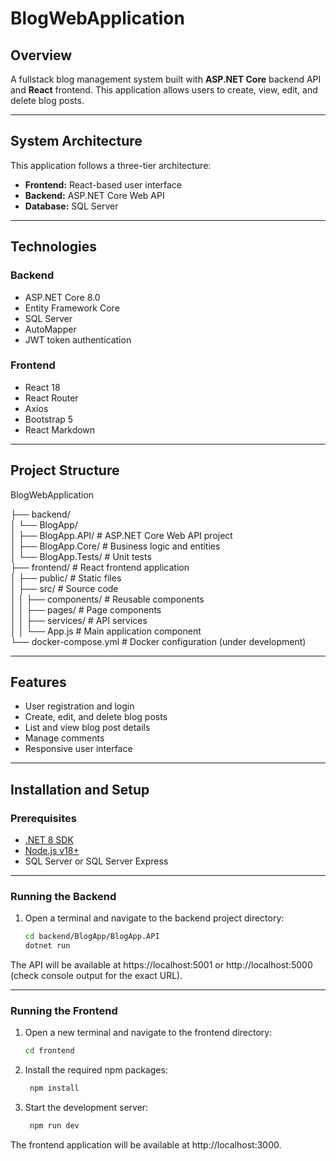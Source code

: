 # BlogWebApplication

## Overview

A fullstack blog management system built with **ASP.NET Core** backend API and **React** frontend. This application allows users to create, view, edit, and delete blog posts.

---

## System Architecture

This application follows a three-tier architecture:

- **Frontend:** React-based user interface  
- **Backend:** ASP.NET Core Web API  
- **Database:** SQL Server  

---

## Technologies

### Backend

- ASP.NET Core 8.0  
- Entity Framework Core  
- SQL Server  
- AutoMapper  
- JWT token authentication  

### Frontend

- React 18  
- React Router  
- Axios  
- Bootstrap 5  
- React Markdown  

---

## Project Structure

BlogWebApplication

├── backend/\
│ └── BlogApp/\
│ ├── BlogApp.API/ # ASP.NET Core Web API project\
│ ├── BlogApp.Core/ # Business logic and entities\
│ └── BlogApp.Tests/ # Unit tests\
├── frontend/ # React frontend application\
│ ├── public/ # Static files\
│ ├── src/ # Source code\
│ │ ├── components/ # Reusable components\
│ │ ├── pages/ # Page components\
│ │ ├── services/ # API services\
│ │ └── App.js # Main application component\
└── docker-compose.yml # Docker configuration (under development)

---

## Features

- User registration and login  
- Create, edit, and delete blog posts  
- List and view blog post details  
- Manage comments  
- Responsive user interface  

---

## Installation and Setup

### Prerequisites

- [.NET 8 SDK](https://dotnet.microsoft.com/en-us/download)  
- [Node.js v18+](https://nodejs.org/)  
- SQL Server or SQL Server Express  

---

### Running the Backend

1. Open a terminal and navigate to the backend project directory:
   ```bash
   cd backend/BlogApp/BlogApp.API
   dotnet run

The API will be available at https://localhost:5001 or http://localhost:5000 (check console output for the exact URL).

---

### Running the Frontend

1. Open a new terminal and navigate to the frontend directory:
    ```bash
    cd frontend

2. Install the required npm packages:

   ```bash
    npm install

3. Start the development server:

   ```bash
    npm run dev

The frontend application will be available at http://localhost:3000.